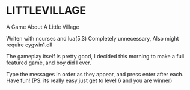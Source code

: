 # LITTLEVILLAGE
A Game About A Little Village

Writen with ncurses and lua(5.3)
Completely unnecessary, Also might require cygwin1.dll

The gameplay itself is pretty good,
I decided this morning to make a full featured game,
and boy did I ever.

Type the messages in order as they appear, and press enter after each.
Have fun!  (PS. its really easy just get to level 6 and you are winner)